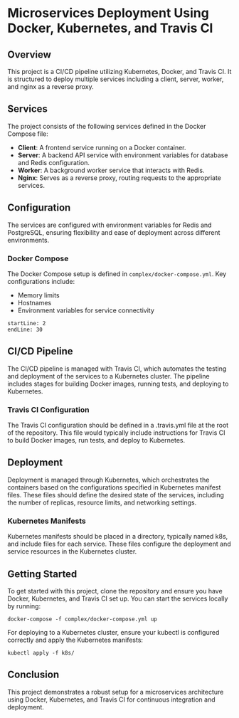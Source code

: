 # Microservices Deployment Using Docker, Kubernetes, and Travis CI

## Overview

This project is a CI/CD pipeline utilizing Kubernetes, Docker, and Travis CI. It is structured to deploy multiple services including a client, server, worker, and nginx as a reverse proxy.

## Services

The project consists of the following services defined in the Docker Compose file:

- **Client**: A frontend service running on a Docker container.
- **Server**: A backend API service with environment variables for database and Redis configuration.
- **Worker**: A background worker service that interacts with Redis.
- **Nginx**: Serves as a reverse proxy, routing requests to the appropriate services.

## Configuration

The services are configured with environment variables for Redis and PostgreSQL, ensuring flexibility and ease of deployment across different environments.

### Docker Compose

The Docker Compose setup is defined in `complex/docker-compose.yml`. Key configurations include:

- Memory limits
- Hostnames
- Environment variables for service connectivity

```
startLine: 2
endLine: 30
```

## CI/CD Pipeline

The CI/CD pipeline is managed with Travis CI, which automates the testing and deployment of the services to a Kubernetes cluster. The pipeline includes stages for building Docker images, running tests, and deploying to Kubernetes.

### Travis CI Configuration

The Travis CI configuration should be defined in a .travis.yml file at the root of the repository. This file would typically include instructions for Travis CI to build Docker images, run tests, and deploy to Kubernetes.

## Deployment

Deployment is managed through Kubernetes, which orchestrates the containers based on the configurations specified in Kubernetes manifest files. These files should define the desired state of the services, including the number of replicas, resource limits, and networking settings.

### Kubernetes Manifests

Kubernetes manifests should be placed in a directory, typically named k8s, and include files for each service. These files configure the deployment and service resources in the Kubernetes cluster.

## Getting Started

To get started with this project, clone the repository and ensure you have Docker, Kubernetes, and Travis CI set up. You can start the services locally by running:

```
docker-compose -f complex/docker-compose.yml up
```

For deploying to a Kubernetes cluster, ensure your kubectl is configured correctly and apply the Kubernetes manifests:

```
kubectl apply -f k8s/
```

## Conclusion

This project demonstrates a robust setup for a microservices architecture using Docker, Kubernetes, and Travis CI for continuous integration and deployment.

